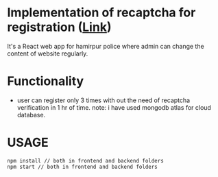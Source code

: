 # Implementation of recaptcha for registration ([Link](https://recaptchawithreact.now.sh/))
It's a React web app for hamirpur police where admin can change the content of website regularly.

# Functionality
- user can register only 3 times with out the need of recaptcha verification in 1 hr of time.
 note: i have used mongodb atlas for cloud database.
# USAGE
```node
npm install // both in frontend and backend folders
npm start // both in frontend and backend folders
```
